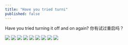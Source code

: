 ```yaml
---
title: "Have you tried turni"
published: false
---
```

Have you tried turning it off and on again? 你有试过重启吗？

![](./1.jpg)
![](./2.jpg)
![](./3.jpg)
![](./4.jpg)
![](./5.jpg)
![](./6.jpg)
![](./7.jpg)
![](./8.jpg)
![](./9.jpg)
